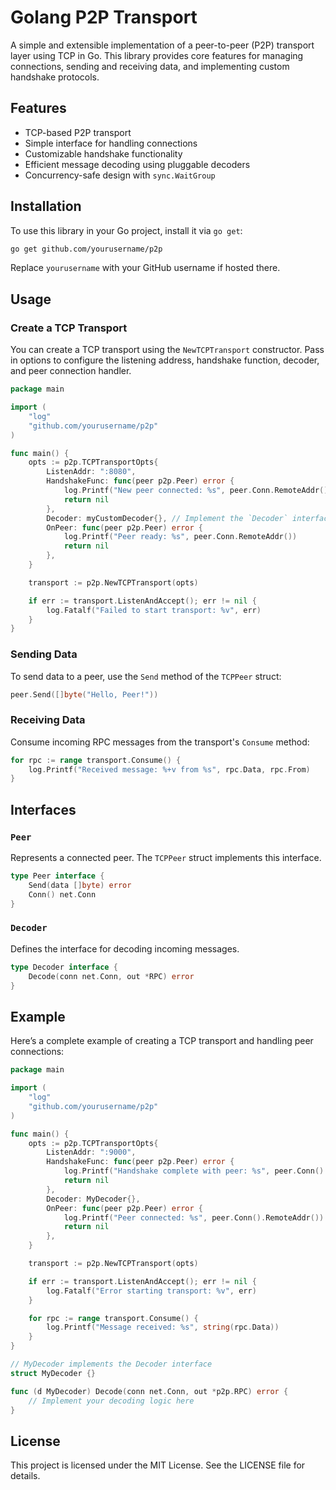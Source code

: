 # Golang P2P Transport

A simple and extensible implementation of a peer-to-peer (P2P) transport layer using TCP in Go. This library provides core features for managing connections, sending and receiving data, and implementing custom handshake protocols.

## Features

- TCP-based P2P transport
- Simple interface for handling connections
- Customizable handshake functionality
- Efficient message decoding using pluggable decoders
- Concurrency-safe design with `sync.WaitGroup`

## Installation

To use this library in your Go project, install it via `go get`:

```bash
go get github.com/yourusername/p2p
```

Replace `yourusername` with your GitHub username if hosted there.

## Usage

### Create a TCP Transport

You can create a TCP transport using the `NewTCPTransport` constructor. Pass in options to configure the listening address, handshake function, decoder, and peer connection handler.

```go
package main

import (
    "log"
    "github.com/yourusername/p2p"
)

func main() {
    opts := p2p.TCPTransportOpts{
        ListenAddr: ":8080",
        HandshakeFunc: func(peer p2p.Peer) error {
            log.Printf("New peer connected: %s", peer.Conn.RemoteAddr())
            return nil
        },
        Decoder: myCustomDecoder{}, // Implement the `Decoder` interface
        OnPeer: func(peer p2p.Peer) error {
            log.Printf("Peer ready: %s", peer.Conn.RemoteAddr())
            return nil
        },
    }

    transport := p2p.NewTCPTransport(opts)

    if err := transport.ListenAndAccept(); err != nil {
        log.Fatalf("Failed to start transport: %v", err)
    }
}
```

### Sending Data

To send data to a peer, use the `Send` method of the `TCPPeer` struct:

```go
peer.Send([]byte("Hello, Peer!"))
```

### Receiving Data

Consume incoming RPC messages from the transport's `Consume` method:

```go
for rpc := range transport.Consume() {
    log.Printf("Received message: %+v from %s", rpc.Data, rpc.From)
}
```

## Interfaces

### `Peer`

Represents a connected peer. The `TCPPeer` struct implements this interface.

```go
type Peer interface {
    Send(data []byte) error
    Conn() net.Conn
}
```

### `Decoder`

Defines the interface for decoding incoming messages.

```go
type Decoder interface {
    Decode(conn net.Conn, out *RPC) error
}
```

## Example

Here’s a complete example of creating a TCP transport and handling peer connections:

```go
package main

import (
    "log"
    "github.com/yourusername/p2p"
)

func main() {
    opts := p2p.TCPTransportOpts{
        ListenAddr: ":9000",
        HandshakeFunc: func(peer p2p.Peer) error {
            log.Printf("Handshake complete with peer: %s", peer.Conn().RemoteAddr())
            return nil
        },
        Decoder: MyDecoder{},
        OnPeer: func(peer p2p.Peer) error {
            log.Printf("Peer connected: %s", peer.Conn().RemoteAddr())
            return nil
        },
    }

    transport := p2p.NewTCPTransport(opts)

    if err := transport.ListenAndAccept(); err != nil {
        log.Fatalf("Error starting transport: %v", err)
    }

    for rpc := range transport.Consume() {
        log.Printf("Message received: %s", string(rpc.Data))
    }
}

// MyDecoder implements the Decoder interface
struct MyDecoder {}

func (d MyDecoder) Decode(conn net.Conn, out *p2p.RPC) error {
    // Implement your decoding logic here
}
```

## License

This project is licensed under the MIT License. See the LICENSE file for details.
